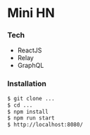# Mini HN

### Tech
* ReactJS
* Relay
* GraphQL

### Installation
```sh
$ git clone ...
$ cd ...
$ npm install
$ npm run start
$ http://localhost:8080/
```
